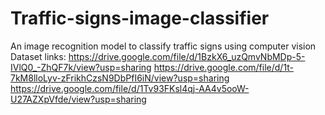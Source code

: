 # Traffic-signs-image-classifier
An image recognition model to classify traffic signs using computer vision
Dataset links:
https://drive.google.com/file/d/1BzkX6_uzQmvNbMDp-5-IVlQ0_-ZhQF7k/view?usp=sharing
https://drive.google.com/file/d/1t-7kM8lloLyv-zFrikhCzsN9DbPfI6iN/view?usp=sharing
https://drive.google.com/file/d/1Tv93FKsl4qj-AA4v5ooW-U27AZXpVfde/view?usp=sharing
